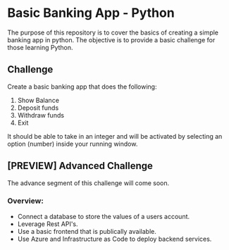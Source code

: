 # Basic Banking App - Python

The purpose of this repository is to cover the basics of creating a simple banking app in python. The objective is to provide a basic challenge for those learning Python. 

## Challenge

Create a basic banking app that does the following:

1. Show Balance
2. Deposit funds
3. Withdraw funds
4. Exit

It should be able to take in an integer and will be activated by selecting an option (number) inside your running window.

## [PREVIEW] Advanced Challenge 
The advance segment of this challenge will come soon. 

### Overview:
- Connect a database to store the values of a users account.
- Leverage Rest API's.
- Use a basic frontend that is publically available.
- Use Azure and Infrastructure as Code to deploy backend services.
